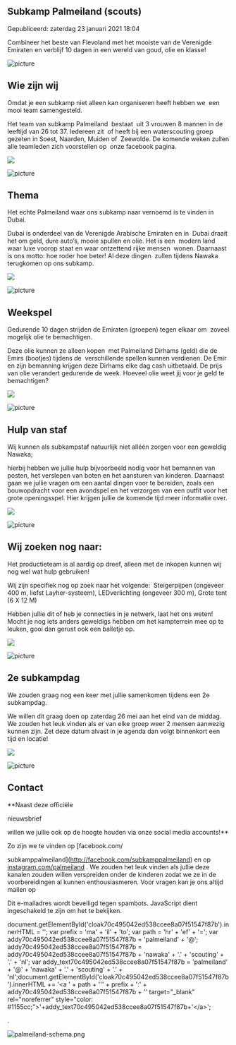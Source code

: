 


Subkamp Palmeiland (scouts)
----------------------------





 Gepubliceerd: zaterdag 23 januari 2021 18:04
   






 Combineer het beste van Flevoland met het mooiste van de Verenigde Emiraten en verblijf 10 dagen in een wereld van goud, olie en klasse!
 








![picture](https://ci5.googleusercontent.com/proxy/73IhIJXOrh0nzGf64wmzLCTBAiAJyF_iT1RPdHucigOLeomlyMRSECPDrpscdomqAaf5fJxOM3yGHZ0SGiBho3rSrD32SLcvo1ufNKicwnA-aGPSLCJwHubYbYhbCwtoS7kdQu6YTj1eZ-nzsBTddrU=s0-d-e1-ft#http://nieuwsbrieven.scouting.nl/media/com_acymailing/upload/aangepast_logo_tiny_planet.jpg)

 Wie zijn wij
--------------




 Omdat je een subkamp niet alleen kan organiseren heeft hebben we  een mooi team samengesteld.
 

 Het team van subkamp Palmeiland  bestaat  uit 3 vrouwen 8 mannen in de leeftijd van 26 tot 37. Iedereen zit  of heeft bij een waterscouting groep gezeten in Soest, Naarden, Muiden of  Zeewolde. De komende weken zullen alle teamleden zich voorstellen op  onze facebook pagina.
 





![](https://ci4.googleusercontent.com/proxy/Uq2XRX1yK9cfNlHp19crvsDDDPel6wuKyNR1qLPyZh8OjIh2IcfhUCa9IC5p_uXc22Sno4rEH_yB0zrur7iGnM1CFGO6oD2osXzelvWRmQ6YGv1AicFAi1nQv0F8iqh3AtlAmGnOOawo=s0-d-e1-ft#http://nieuwsbrieven.scouting.nl/media/com_acymailing/upload/sn_templates/split.gif)




![picture](https://ci4.googleusercontent.com/proxy/cTWVAOElF75HcNBTYNABP83BfqKhjjqCH0fEwEQ1vRtx33ltS9a6ynGvCippsGSQTuxZfncZ5l0hcMaKsh7dfuLO-zcgSD0OfiUL7PcPeGiwmj6TOEt9L-YfoOVkr03jQY_yqzheUNHYxhsdpmFPnk4M=s0-d-e1-ft#http://nieuwsbrieven.scouting.nl/media/com_acymailing/upload/dubai_palm_island_660x400_2.jpg)

 Thema
-------




 Het echte Palmeiland waar ons subkamp naar vernoemd is te vinden in Dubai.
 

 Dubai is onderdeel van de Verenigde Arabische Emiraten en in  Dubai draait het om geld, dure auto’s, mooie spullen en olie. Het is een  modern land waar luxe voorop staat en waar ontzettend rijke mensen  wonen. Daarnaast is ons motto: hoe roder hoe beter! Al deze dingen  zullen tijdens Nawaka terugkomen op ons subkamp.
 





![](https://ci4.googleusercontent.com/proxy/Uq2XRX1yK9cfNlHp19crvsDDDPel6wuKyNR1qLPyZh8OjIh2IcfhUCa9IC5p_uXc22Sno4rEH_yB0zrur7iGnM1CFGO6oD2osXzelvWRmQ6YGv1AicFAi1nQv0F8iqh3AtlAmGnOOawo=s0-d-e1-ft#http://nieuwsbrieven.scouting.nl/media/com_acymailing/upload/sn_templates/split.gif)




![picture](https://ci4.googleusercontent.com/proxy/SzQdejDapGGeVrFIj2UeP_lMuw_sKAYYieMpPe56HtSC4fQIYXr_cZh-D4iX8CBlCCKklKwAhLlkUh-lwNxoPTJ_1AbwLxJKzpRkmGc84v022mk3RwjssTwgXLjL_lGi=s0-d-e1-ft#http://nieuwsbrieven.scouting.nl/media/com_acymailing/upload/olie_pomp.jpg)

 Weekspel
----------




 Gedurende 10 dagen strijden de Emiraten (groepen) tegen elkaar om  zoveel mogelijk olie te bemachtigen.
 

 Deze olie kunnen ze alleen kopen  met Palmeiland Dirhams (geld) die de Emirs (bootjes) tijdens de  verschillende spellen kunnen verdienen. De Emir en zijn bemanning krijgen deze Dirhams elke dag cash uitbetaald. De prijs van olie verandert gedurende de week. Hoeveel olie weet jij voor je geld te bemachtigen?
 





![](https://ci4.googleusercontent.com/proxy/Uq2XRX1yK9cfNlHp19crvsDDDPel6wuKyNR1qLPyZh8OjIh2IcfhUCa9IC5p_uXc22Sno4rEH_yB0zrur7iGnM1CFGO6oD2osXzelvWRmQ6YGv1AicFAi1nQv0F8iqh3AtlAmGnOOawo=s0-d-e1-ft#http://nieuwsbrieven.scouting.nl/media/com_acymailing/upload/sn_templates/split.gif)




![picture](https://ci6.googleusercontent.com/proxy/LZkAcCreJcV34__ymRgTUZ9hluTyTcuYhVwO35Zf1kH_P7lRl9nm4TfIdoi9Aw7TXBgWxZAlaePPGvV14cuoRhGmKakkpT9cCgaCTaML6IG4wUTBLNAXc0zoS_de9Yx6aVkBr2F8m1g6dwzdIorMmw=s0-d-e1-ft#http://nieuwsbrieven.scouting.nl/media/com_acymailing/upload/sas_volunteer_sign11kopie.jpg)

 Hulp van staf
---------------




 Wij kunnen als subkampstaf natuurlijk niet alléén zorgen voor een geweldig Nawaka;
 

 hierbij hebben we jullie hulp bijvoorbeeld nodig voor het bemannen van posten, het verslepen van boten en het aansturen van kinderen. Daarnaast gaan we jullie vragen om een aantal dingen voor te bereiden, zoals een bouwopdracht voor een avondspel en het verzorgen van een outfit voor het grote openingsspel. Hier krijgen jullie de komende tijd meer informatie over.
 





![](https://ci4.googleusercontent.com/proxy/Uq2XRX1yK9cfNlHp19crvsDDDPel6wuKyNR1qLPyZh8OjIh2IcfhUCa9IC5p_uXc22Sno4rEH_yB0zrur7iGnM1CFGO6oD2osXzelvWRmQ6YGv1AicFAi1nQv0F8iqh3AtlAmGnOOawo=s0-d-e1-ft#http://nieuwsbrieven.scouting.nl/media/com_acymailing/upload/sn_templates/split.gif)




![picture](https://ci3.googleusercontent.com/proxy/rJ5LavnxAaB7R4cV4NFrdVeCKJ4jBXQ5wCdDC2BK1YiczsBCx-mo_cPDDgpnuBzKDj76Qnq9VzNu61FbKkuGhzHCHsA3ZDVw_P5LinRxAw4zR5c1_dDRq-0lUHi4jgs3x3I4wRfgQnCjFZ3tQKLG3-xgI8FcDoM=s0-d-e1-ft#http://nieuwsbrieven.scouting.nl/media/com_acymailing/upload/01_1_indeling_terrein_palmeiland.jpg)

 Wij zoeken nog naar:
----------------------




 Het productieteam is al aardig op dreef, alleen met de inkopen kunnen wij nog wel wat hulp gebruiken!
 

 Wij zijn specifiek nog op zoek naar het volgende:  Steigerpijpen (ongeveer 400 m, liefst Layher-systeem), LEDverlichting (ongeveer 300 m), Grote tent (6 X 12 M)
   

 Hebben jullie dit of heb je connecties in je netwerk, laat het ons weten! Mocht je nog iets anders geweldigs hebben om het kampterrein mee op te leuken, gooi dan gerust ook een balletje op.
 





![](https://ci4.googleusercontent.com/proxy/Uq2XRX1yK9cfNlHp19crvsDDDPel6wuKyNR1qLPyZh8OjIh2IcfhUCa9IC5p_uXc22Sno4rEH_yB0zrur7iGnM1CFGO6oD2osXzelvWRmQ6YGv1AicFAi1nQv0F8iqh3AtlAmGnOOawo=s0-d-e1-ft#http://nieuwsbrieven.scouting.nl/media/com_acymailing/upload/sn_templates/split.gif)




![picture](https://ci3.googleusercontent.com/proxy/fJsgvLLxzZWBA5AU8vaaHMIN0lh438Z04IjWgdtRlwYZvbPZcKBYSIunN4WCKWU-17R95DDK_q3NavD-FFNYcRAev3nO2SuqhK2tSTJXc3r0baisKSwQwofwJjOaKwB-Lg=s0-d-e1-ft#http://nieuwsbrieven.scouting.nl/media/com_acymailing/upload/naamloos_1.jpg)

 2e subkampdag
---------------




 We zouden graag nog een keer met jullie samenkomen tijdens een 2e subkampdag.
 

 We willen dit graag doen op zaterdag 26 mei aan het eind van de middag. We zouden het leuk vinden als er van elke groep weer 2 mensen aanwezig kunnen zijn. Zet deze datum alvast in je agenda dan volgt binnenkort een tijd en locatie!
 





![](https://ci4.googleusercontent.com/proxy/Uq2XRX1yK9cfNlHp19crvsDDDPel6wuKyNR1qLPyZh8OjIh2IcfhUCa9IC5p_uXc22Sno4rEH_yB0zrur7iGnM1CFGO6oD2osXzelvWRmQ6YGv1AicFAi1nQv0F8iqh3AtlAmGnOOawo=s0-d-e1-ft#http://nieuwsbrieven.scouting.nl/media/com_acymailing/upload/sn_templates/split.gif)




![picture](https://ci4.googleusercontent.com/proxy/wTHkPFOeRY4wPo40Sh2aWaJ7ZnhRHNUlN9ds7nFwkV9_aIRNxl9Vk5TG5ZLv6or8tgdL9LH3YUTUnmAN7yXQyGOPOIvJqEV0tmrYr9V6RFQUSSNEgn2_ivKoXYDBfoehlw=s0-d-e1-ft#http://nieuwsbrieven.scouting.nl/media/com_acymailing/upload/naamloos_2.jpg)

 Contact
---------



**Naast deze officiële
 
 nieuwsbrief
 
 willen we jullie ook op de hoogte houden via onze social media accounts!** 

 Zo zijn we te vinden op
 [facebook.com/
 
 subkamppalmeiland](http://facebook.com/subkamppalmeiland) 
 en op
 [instagram.com/palmeiland](http://instagram.com/palmeiland) 
 . We zouden het leuk vinden als jullie deze kanalen zouden willen verspreiden onder de kinderen zodat we ze in de voorbereidingen al kunnen enthousiasmeren. Voor vragen kan je ons altijd mailen op
   


 Dit e-mailadres wordt beveiligd tegen spambots. JavaScript dient ingeschakeld te zijn om het te bekijken.
 

 document.getElementById('cloak70c495042ed538ccee8a07f51547f87b').innerHTML = '';
 var prefix = '&#109;a' + 'i&#108;' + '&#116;o';
 var path = 'hr' + 'ef' + '=';
 var addy70c495042ed538ccee8a07f51547f87b = 'p&#97;lm&#101;&#105;l&#97;nd' + '&#64;';
 addy70c495042ed538ccee8a07f51547f87b = addy70c495042ed538ccee8a07f51547f87b + 'n&#97;w&#97;k&#97;' + '&#46;' + 'sc&#111;&#117;t&#105;ng' + '&#46;' + 'nl';
 var addy\_text70c495042ed538ccee8a07f51547f87b = 'p&#97;lm&#101;&#105;l&#97;nd' + '&#64;' + 'n&#97;w&#97;k&#97;' + '&#46;' + 'sc&#111;&#117;t&#105;ng' + '&#46;' + 'nl';document.getElementById('cloak70c495042ed538ccee8a07f51547f87b').innerHTML += '<a ' + path + '\'' + prefix + ':' + addy70c495042ed538ccee8a07f51547f87b + '\' target="\_blank" rel="noreferrer" style="color: #1155cc;">'+addy\_text70c495042ed538ccee8a07f51547f87b+'<\/a>';
 
 .
 




![palmeiland-schema.png](/images/palmeiland-schema.png)





